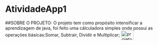 # AtividadeApp1

##SOBRE O PROJETO:
O projeto tem como propósito intensificar a aprendizagem de java, foi feito uma cálculadora simples onde possui as operações básicas:Somar, Subtrair, Dividir e Multiplicar;
  <img align="center" alt="projeto" height="30" width="40" src="">
</div>
